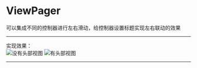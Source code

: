 # ViewPager
可以集成不同的控制器进行左右滑动，给控制器设置标题实现左右联动的效果

---
实现效果：<br>
![](https://github.com/GGGHub/ViewPager/raw/master/AlbumPicker/ViewPager.gif "没有头部视图")
![](https://github.com/GGGHub/ViewPager/raw/master/AlbumPicker/ViewPager1.gif "有头部视图")<br>

---
